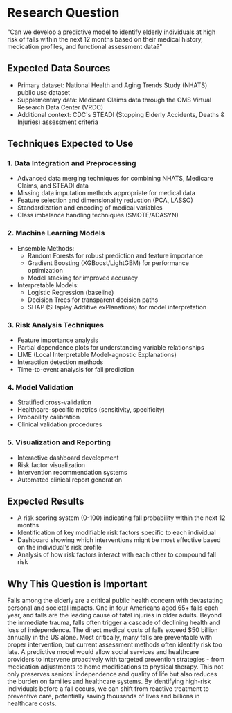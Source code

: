 # Research Question

"Can we develop a predictive model to identify elderly individuals at high risk of falls within the next 12 months based on their medical history, medication profiles, and functional assessment data?"

## Expected Data Sources

* Primary dataset: National Health and Aging Trends Study (NHATS) public use dataset
* Supplementary data: Medicare Claims data through the CMS Virtual Research Data Center (VRDC)
* Additional context: CDC's STEADI (Stopping Elderly Accidents, Deaths & Injuries) assessment criteria

## Techniques Expected to Use

### 1. Data Integration and Preprocessing
* Advanced data merging techniques for combining NHATS, Medicare Claims, and STEADI data
* Missing data imputation methods appropriate for medical data
* Feature selection and dimensionality reduction (PCA, LASSO)
* Standardization and encoding of medical variables
* Class imbalance handling techniques (SMOTE/ADASYN)

### 2. Machine Learning Models
* Ensemble Methods:
  * Random Forests for robust prediction and feature importance
  * Gradient Boosting (XGBoost/LightGBM) for performance optimization
  * Model stacking for improved accuracy
* Interpretable Models:
  * Logistic Regression (baseline)
  * Decision Trees for transparent decision paths
  * SHAP (SHapley Additive exPlanations) for model interpretation

### 3. Risk Analysis Techniques
* Feature importance analysis
* Partial dependence plots for understanding variable relationships
* LIME (Local Interpretable Model-agnostic Explanations)
* Interaction detection methods
* Time-to-event analysis for fall prediction

### 4. Model Validation
* Stratified cross-validation
* Healthcare-specific metrics (sensitivity, specificity)
* Probability calibration
* Clinical validation procedures

### 5. Visualization and Reporting
* Interactive dashboard development
* Risk factor visualization
* Intervention recommendation systems
* Automated clinical report generation

## Expected Results

* A risk scoring system (0-100) indicating fall probability within the next 12 months
* Identification of key modifiable risk factors specific to each individual
* Dashboard showing which interventions might be most effective based on the individual's risk profile
* Analysis of how risk factors interact with each other to compound fall risk

## Why This Question is Important

Falls among the elderly are a critical public health concern with devastating personal and societal impacts. One in four Americans aged 65+ falls each year, and falls are the leading cause of fatal injuries in older adults. Beyond the immediate trauma, falls often trigger a cascade of declining health and loss of independence. The direct medical costs of falls exceed $50 billion annually in the US alone. Most critically, many falls are preventable with proper intervention, but current assessment methods often identify risk too late. A predictive model would allow social services and healthcare providers to intervene proactively with targeted prevention strategies - from medication adjustments to home modifications to physical therapy. This not only preserves seniors' independence and quality of life but also reduces the burden on families and healthcare systems. By identifying high-risk individuals before a fall occurs, we can shift from reactive treatment to preventive care, potentially saving thousands of lives and billions in healthcare costs.
